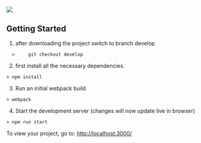 ## ![](http://i.imgur.com/DUiL9yn.png)


## Getting Started

1. after downloading the project switch to branch develop
```
  > 	git checkout develop
```  
2. first install all the necessary dependencies.
```
> npm install
```

3. Run an initial webpack build
```
> webpack
```

4. Start the development server (changes will now update live in browser)
```
> npm run start
```

To view your project, go to: [http://localhost:3000/](http://localhost:3000/)

